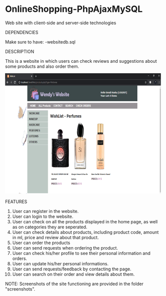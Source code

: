 # OnlineShopping-PhpAjaxMySQL
Web site with client-side and server-side technologies

DEPENDENCIES

Make sure to have: -websitedb.sql 

DESCRIPTION

This is a website in which users can check reviews and suggestions about some products and also order them.

<a href="url"><img src="https://github.com/uendicode/OnlineShoppingPHP/blob/master/screenshots/(4)%20Checking%20products.PNG" height="390" width="650" ></a>

FEATURES
1. User can register in the website.
2. User can login to the website.
3. User can check on all the products displayed in the home page, as well as on categories they are seperated. 
4. User can check details about products, including product code, amount in ml, price and review about that product.
5. User can order the products
6. User can send requests when ordering the product.
7. User can check his/her profile to see their personal information and orders.
8. User can update his/her personal informations.
9. User can send requests/feedback by contacting the page.
10. User can search on their order and view details about them.

NOTE: Screenshots of the site functioning are provided in the folder "screenshots". 
